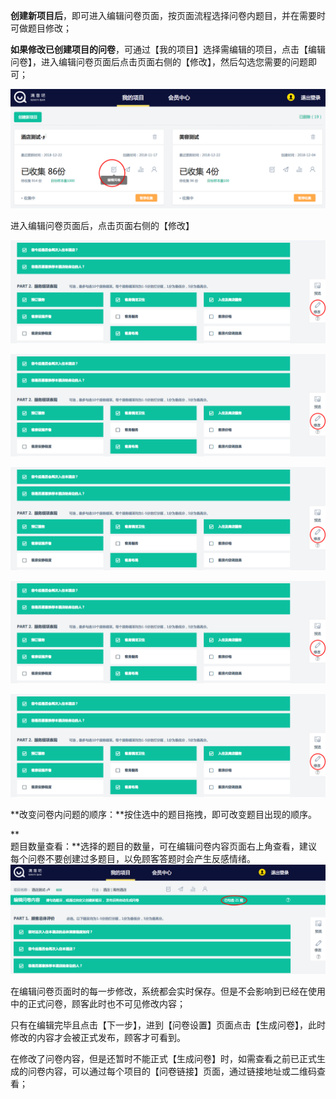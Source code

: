 **创建新项目后**，即可进入编辑问卷页面，按页面流程选择问卷内题目，并在需要时可做题目修改；

**如果修改已创建项目的问卷**，可通过【我的项目】选择需编辑的项目，点击【编辑问卷】，进入编辑问卷页面后点击页面右侧的【修改】，然后勾选您需要的问题即可；

![](/assets/WX20181222-174341.png)

进入编辑问卷页面后，点击页面右侧的【修改】





![](/assets/WX20181222-180719.png)

![](/assets/WX20181222-180719.png)

![](/assets/WX20181222-180719.png)

![](/assets/WX20181222-180719.png)

![](/assets/WX20181222-180719.png)

**改变问卷内问题的顺序：**按住选中的题目拖拽，即可改变题目出现的顺序。

**  
题目数量查看：**选择的题目的数量，可在编辑问卷内容页面右上角查看，建议每个问卷不要创建过多题目，以免顾客答题时会产生反感情绪。  
![](/assets/WX20181222-181221.png)

在编辑问卷页面时的每一步修改，系统都会实时保存。但是不会影响到已经在使用中的正式问卷，顾客此时也不可见修改内容；

只有在编辑完毕且点击【下一步】，进到【问卷设置】页面点击【生成问卷】，此时修改的内容才会被正式发布，顾客才可看到。

在修改了问卷内容，但是还暂时不能正式【生成问卷】时，如需查看之前已正式生成的问卷内容，可以通过每个项目的【问卷链接】页面，通过链接地址或二维码查看；

